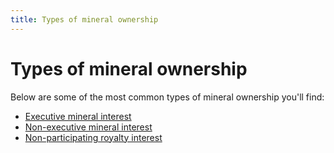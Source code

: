 ```yaml
---
title: Types of mineral ownership
---
```


# Types of mineral ownership

Below are some of the most common types of mineral ownership you'll find:

* [Executive mineral interest](types-of-ownership/executive-mineral-rights.md)
* [Non-executive mineral interest](types-of-ownership/non-executive-mineral-rights.md)
* [Non-participating royalty interest](types-of-ownership/non-participating-royalty-interest.md)
